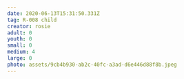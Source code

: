 ```yaml
---
date: 2020-06-13T15:31:50.331Z
tag: R-008 child
creator: rosie
adult: 0
youth: 0
small: 0
medium: 4
large: 0
photo: assets/9cb4b930-ab2c-40fc-a3ad-d6e446d88f8b.jpeg
---
```

